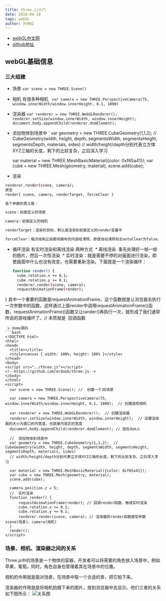 ```yaml
---
title: three.js入门
date: 2018-04-18
tags: webGL
author: 孙继红
---
```

* [webGL中文网](http://www.hewebgl.com/article/getarticle/27)
* [github地址](https://github.com/mrdoob/three.js)
## webGL基础信息
### 三大组建
* 场景
`var scene = new THREE.Scene()`
* 相机
有很多种相机
` var camera = new THREE.PerspectiveCamera(75, window.innerWidth/window.innerHeight, 0.1, 1000)`
* 渲染器
`var renderer = new THREE.WebGLRenderer();
renderer.setSize(window.innerWidth, window.innerHeight);
document.body.appendChild(renderer.domElement);
`
* 添加物体到场景中
`
var geometry = new THREE.CubeGeometry(1,1,2);  //  CubeGeometry(width, height, depth, segmentsWidth, segmentsHeight, segmentsDepth, materials, sides)
    // width/height/depth分别代表立方体XYZ三轴的长度，剩下的比较复杂，之后深入学习

    var material = new THREE.MeshBasicMaterial({color: 0xf65a41});
    var cube = new THREE.Mesh(geometry, material);
    scene.add(cube);
`
* 渲染

```bash
renderer.render(scene, camera);
原型
render( scene, camera, renderTarget, forceClear )

各个参数的意义是：

scene：前面定义的场景

camera：前面定义的相机

renderTarget：渲染的目标，默认是渲染到前面定义的render变量中

forceClear：每次绘制之前都将画布的内容给清除，即使自动清除标志autoClear为false，也会清除。
```
* 循环渲染
有实时渲染和离线渲染 两种方式
  * 离线渲染  事先处理好一帧一帧的图片，然后一次性渲染
  * 实时渲染：就是需要不停的对画面进行渲染，即使画面中什么也没有改变，也需要重新渲染。下面就是一个渲染循环：
  ```bash
  function render() {
    cube.rotation.x += 0.1;
    cube.rotation.y += 0.1;
    renderer.render(scene, camera);
    requestAnimationFrame(render);
}
其中一个重要的函数是requestAnimationFrame，这个函数就是让浏览器去执行一次参数中的函数，这样通过上面render中调用requestAnimationFrame()函数，requestAnimationFrame()函数又让rander()再执行一次，就形成了我们通常所说的游戏循环了。// 本质就是
  回调函数
  ```
  > dome源码
```bash
<!DOCTYPE html>
<html>
<head>
    <title></title>
    <style>canvas { width: 100%; height: 100% }</style>
</head>
<body>
<script src="../three.js"></script>
<!--https://github.com/mrdoob/three.js-->
</body>
</html>
<script>
    var scene = new THREE.Scene(); //  创建一个3D场景

    var camera = new THREE.PerspectiveCamera(75, window.innerWidth/window.innerHeight, 0.1, 1000);  // 创建透视相机

    var renderer = new THREE.WebGLRenderer();  // 创建渲染器
    renderer.setSize(window.innerWidth, window.innerHeight);  // 设置渲染器的大小为窗口的内宽度，也就是内容区的宽度
    document.body.appendChild(renderer.domElement); // 挂在dom上

    //  添加物体到场景中
    var geometry = new THREE.CubeGeometry(1,1,2);  //  CubeGeometry(width, height, depth, segmentsWidth, segmentsHeight, segmentsDepth, materials, sides)
    // width/height/depth分别代表立方体XYZ三轴的长度，剩下的比较复杂，之后深入学习

    var material = new THREE.MeshBasicMaterial({color: 0xf65a41});
    var cube = new THREE.Mesh(geometry, material);
    scene.add(cube);

    camera.position.z = 5;
    //  实时渲染
    function render() {
        requestAnimationFrame(render); // 回调render函数，做成实时渲染
        cube.rotation.x += 0.1;
        cube.rotation.y += 0.1;
        renderer.render(scene, camera); // 渲染器的render函数接受参数 scene(场景)、camera(相机)
    }
    render();
</script>
```
### 场景、相机、渲染器之间的关系
Three.js中的场景是一个物体的容器，开发者可以将需要的角色放入场景中，例如苹果，葡萄。同时，角色自身也管理着其在场景中的位置。

相机的作用就是面对场景，在场景中取一个合适的景，把它拍下来。

渲染器的作用就是将相机拍摄下来的图片，放到浏览器中去显示。他们三者的关系如下图所示：
![关系图](http://www.hewebgl.com/attached/image/20130810/20130810150021_257.jpg)

